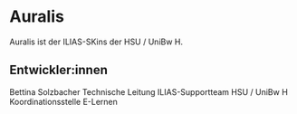 # Auralis

Auralis ist der ILIAS-SKins der HSU / UniBw H.

## Entwickler:innen

Bettina Solzbacher
Technische Leitung ILIAS-Supportteam HSU / UniBw H
Koordinationsstelle E-Lernen
